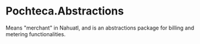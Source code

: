 # Pochteca.Abstractions
Means "merchant" in Nahuatl, and is an abstractions package for billing and metering functionalities.
